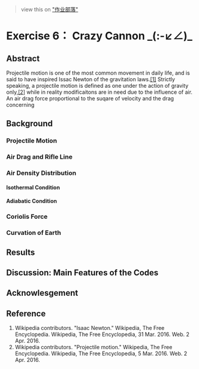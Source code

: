 ﻿> view this on ["作业部落"](https://www.zybuluo.com/ShixingWang/note/333176)
# Exercise 6： Crazy Cannon \_(:-↙∠)_

## Abstract
Projectile motion is one of the most common movement in daily life, and is said to have inspired Issac Newton of the gravitation laws.[\[1\]](https://en.wikipedia.org/wiki/Isaac_Newton) Strictly speaking, a projectile motion is defined as one under the action of gravity only,[\[2\]](https://en.wikipedia.org/wiki/Projectile_motion) while in reality modificaitons are in need due to the influence of air. An air drag force proportional to the suqare of velocity and the drag concerning 
## Background
### Projectile Motion
### Air Drag and Rifle Line
### Air Density Distribution
#### Isothermal Condition
#### Adiabatic Condition
### Coriolis Force
### Curvation of Earth
## Results
## Discussion: Main Features of the Codes
## Acknowlesgement
## Reference
1. Wikipedia contributors. "Isaac Newton." Wikipedia, The Free Encyclopedia. Wikipedia, The Free Encyclopedia, 31 Mar. 2016. Web. 2 Apr. 2016.
2. Wikipedia contributors. "Projectile motion." Wikipedia, The Free Encyclopedia. Wikipedia, The Free Encyclopedia, 5 Mar. 2016. Web. 2 Apr. 2016.




